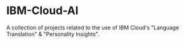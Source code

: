 # IBM-Cloud-AI
A collection of projects related to the use of IBM Cloud's "Language Translation" & "Personality Insights". 

